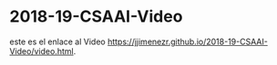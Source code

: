 # 2018-19-CSAAI-Video
este es el enlace al Video
 https://jjimenezr.github.io/2018-19-CSAAI-Video/video.html. 
